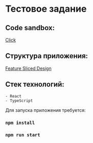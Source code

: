 # Тестовое задание

## Code sandbox:

[Click](https://codesandbox.io/s/github/verumiam/noda-soft/tree/main)

## Структура приложения:

[Feature Sliced Design](https://feature-sliced.design/)

## Стек технологий:
    - React
    - TypeScript

Для запуска приложения требуется:

### `npm install`

### `npm run start`


